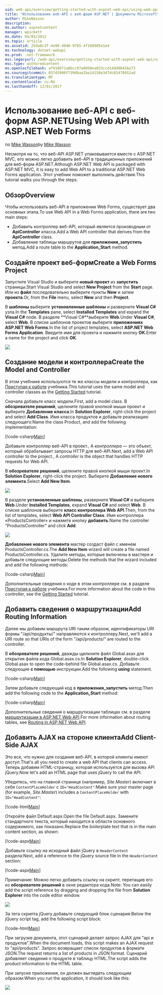 ```yaml
---
uid: web-api/overview/getting-started-with-aspnet-web-api/using-web-api-with-aspnet-web-forms
title: "Использование веб-API с веб-форм ASP.NET | Документы Microsoft"
author: MikeWasson
description: 
ms.author: aspnetcontent
manager: wpickett
ms.date: 04/03/2012
ms.topic: article
ms.assetid: 25da8c3f-4e90-4946-9765-4f160985e1e4
ms.technology: dotnet-webapi
ms.prod: .net-framework
msc.legacyurl: /web-api/overview/getting-started-with-aspnet-web-api/using-web-api-with-aspnet-web-forms
msc.type: authoredcontent
ms.openlocfilehash: af918671a8bcc97a0050ea033ccd14dd96416e73
ms.sourcegitcommit: 037d3900f739dbaa2ba14158e3d7dc81478952ad
ms.translationtype: MT
ms.contentlocale: ru-RU
ms.lasthandoff: 12/01/2017
---
```

<a name="using-web-api-with-aspnet-web-forms"></a><span data-ttu-id="c5e99-102">Использование веб-API с веб-форм ASP.NET</span><span class="sxs-lookup"><span data-stu-id="c5e99-102">Using Web API with ASP.NET Web Forms</span></span>
====================
<span data-ttu-id="c5e99-103">по [Mike Wasson](https://github.com/MikeWasson)</span><span class="sxs-lookup"><span data-stu-id="c5e99-103">by [Mike Wasson](https://github.com/MikeWasson)</span></span>

<span data-ttu-id="c5e99-104">Несмотря на то, что веб-API ASP.NET упаковывается вместе с ASP.NET MVC, его можно легко добавить веб-API в традиционных приложений для веб-форм ASP.NET.</span><span class="sxs-lookup"><span data-stu-id="c5e99-104">Although ASP.NET Web API is packaged with ASP.NET MVC, it is easy to add Web API to a traditional ASP.NET Web Forms application.</span></span> <span data-ttu-id="c5e99-105">Этот учебник поможет выполнить действия.</span><span class="sxs-lookup"><span data-stu-id="c5e99-105">This tutorial walks you through the steps.</span></span>

## <a name="overview"></a><span data-ttu-id="c5e99-106">Обзор</span><span class="sxs-lookup"><span data-stu-id="c5e99-106">Overview</span></span>

<span data-ttu-id="c5e99-107">Чтобы использовать веб-API в приложении Web Forms, существует два основных этапа.</span><span class="sxs-lookup"><span data-stu-id="c5e99-107">To use Web API in a Web Forms application, there are two main steps:</span></span>

- <span data-ttu-id="c5e99-108">Добавить контроллер веб-API, который является производным от **ApiController** класса.</span><span class="sxs-lookup"><span data-stu-id="c5e99-108">Add a Web API controller that derives from the **ApiController** class.</span></span>
- <span data-ttu-id="c5e99-109">Добавление таблицы маршрутов для **приложения\_запустить** метод.</span><span class="sxs-lookup"><span data-stu-id="c5e99-109">Add a route table to the **Application\_Start** method.</span></span>

## <a name="create-a-web-forms-project"></a><span data-ttu-id="c5e99-110">Создайте проект веб-форм</span><span class="sxs-lookup"><span data-stu-id="c5e99-110">Create a Web Forms Project</span></span>

<span data-ttu-id="c5e99-111">Запустите Visual Studio и выберите **новый проект** из **запустить** страницы.</span><span class="sxs-lookup"><span data-stu-id="c5e99-111">Start Visual Studio and select **New Project** from the **Start** page.</span></span> <span data-ttu-id="c5e99-112">Или из **файл** последовательно выберите пункты **New** и затем **проекта**.</span><span class="sxs-lookup"><span data-stu-id="c5e99-112">Or, from the **File** menu, select **New** and then **Project**.</span></span>

<span data-ttu-id="c5e99-113">В **шаблоны** выберите **установленные шаблоны** и разверните **Visual C#** узла.</span><span class="sxs-lookup"><span data-stu-id="c5e99-113">In the **Templates** pane, select **Installed Templates** and expand the **Visual C#** node.</span></span> <span data-ttu-id="c5e99-114">В разделе **Visual C#**выберите **Web**.</span><span class="sxs-lookup"><span data-stu-id="c5e99-114">Under **Visual C#**, select **Web**.</span></span> <span data-ttu-id="c5e99-115">В списке шаблонов проектов выберите **приложениях ASP.NET Web Forms**.</span><span class="sxs-lookup"><span data-stu-id="c5e99-115">In the list of project templates, select **ASP.NET Web Forms Application**.</span></span> <span data-ttu-id="c5e99-116">Введите имя для проекта и нажмите кнопку **ОК**.</span><span class="sxs-lookup"><span data-stu-id="c5e99-116">Enter a name for the project and click **OK**.</span></span>

![](using-web-api-with-aspnet-web-forms/_static/image1.png)

## <a name="create-the-model-and-controller"></a><span data-ttu-id="c5e99-117">Создание модели и контроллера</span><span class="sxs-lookup"><span data-stu-id="c5e99-117">Create the Model and Controller</span></span>

<span data-ttu-id="c5e99-118">В этом учебнике используются те же классы модели и контроллера, как [Приступая к работе](tutorial-your-first-web-api.md) учебника.</span><span class="sxs-lookup"><span data-stu-id="c5e99-118">This tutorial uses the same model and controller classes as the [Getting Started](tutorial-your-first-web-api.md) tutorial.</span></span>

<span data-ttu-id="c5e99-119">Сначала добавьте класс модели.</span><span class="sxs-lookup"><span data-stu-id="c5e99-119">First, add a model class.</span></span> <span data-ttu-id="c5e99-120">В **обозревателе решений**, щелкните правой кнопкой мыши проект и выберите **Добавление класса**.</span><span class="sxs-lookup"><span data-stu-id="c5e99-120">In **Solution Explorer**, right-click the project and select **Add Class**.</span></span> <span data-ttu-id="c5e99-121">Имя класса продуктов и добавьте реализацию следующего:</span><span class="sxs-lookup"><span data-stu-id="c5e99-121">Name the class Product, and add the following implementation:</span></span>

[!code-csharp[Main](using-web-api-with-aspnet-web-forms/samples/sample1.cs)]

<span data-ttu-id="c5e99-122">Добавьте контроллер веб-API в проект., А *контроллера* — это объект, который обрабатывает запросы HTTP для веб-API.</span><span class="sxs-lookup"><span data-stu-id="c5e99-122">Next, add a Web API controller to the project., A *controller* is the object that handles HTTP requests for Web API.</span></span>

<span data-ttu-id="c5e99-123">В **обозревателе решений**, щелкните правой кнопкой мыши проект.</span><span class="sxs-lookup"><span data-stu-id="c5e99-123">In **Solution Explorer**, right-click the project.</span></span> <span data-ttu-id="c5e99-124">Выберите **Добавление нового элемента**.</span><span class="sxs-lookup"><span data-stu-id="c5e99-124">Select **Add New Item**.</span></span>

![](using-web-api-with-aspnet-web-forms/_static/image2.png)

<span data-ttu-id="c5e99-125">В разделе **установленные шаблоны**, разверните **Visual C#** и выберите **Web**.</span><span class="sxs-lookup"><span data-stu-id="c5e99-125">Under **Installed Templates**, expand **Visual C#** and select **Web**.</span></span> <span data-ttu-id="c5e99-126">В списке шаблонов выберите **класс контроллера Web API**.</span><span class="sxs-lookup"><span data-stu-id="c5e99-126">Then, from the list of templates, select **Web API Controller Class**.</span></span> <span data-ttu-id="c5e99-127">Имя контроллера «ProductsController» и нажмите кнопку **добавить**.</span><span class="sxs-lookup"><span data-stu-id="c5e99-127">Name the controller "ProductsController" and click **Add**.</span></span>

![](using-web-api-with-aspnet-web-forms/_static/image3.png)

<span data-ttu-id="c5e99-128">**Добавление нового элемента** мастер создаст файл с именем ProductsController.cs.</span><span class="sxs-lookup"><span data-stu-id="c5e99-128">The **Add New Item** wizard will create a file named ProductsController.cs.</span></span> <span data-ttu-id="c5e99-129">Удалите методы, которые включены в мастере и добавьте следующие методы:</span><span class="sxs-lookup"><span data-stu-id="c5e99-129">Delete the methods that the wizard included and add the following methods:</span></span>

[!code-csharp[Main](using-web-api-with-aspnet-web-forms/samples/sample2.cs)]

<span data-ttu-id="c5e99-130">Дополнительные сведения о коде в этом контроллере см. в разделе [Приступая к работе](tutorial-your-first-web-api.md) учебника.</span><span class="sxs-lookup"><span data-stu-id="c5e99-130">For more information about the code in this controller, see the [Getting Started](tutorial-your-first-web-api.md) tutorial.</span></span>

## <a name="add-routing-information"></a><span data-ttu-id="c5e99-131">Добавить сведения о маршрутизации</span><span class="sxs-lookup"><span data-stu-id="c5e99-131">Add Routing Information</span></span>

<span data-ttu-id="c5e99-132">Далее мы добавим маршрута URI таким образом, идентификаторы URI формы &quot;/api/продукты/&quot; направляются к контроллеру.</span><span class="sxs-lookup"><span data-stu-id="c5e99-132">Next, we'll add a URI route so that URIs of the form &quot;/api/products/&quot; are routed to the controller.</span></span>

<span data-ttu-id="c5e99-133">В **обозревателе решений**, дважды щелкните файл Global.asax для открытия файла кода Global.asax.cs.</span><span class="sxs-lookup"><span data-stu-id="c5e99-133">In **Solution Explorer**, double-click Global.asax to open the code-behind file Global.asax.cs.</span></span> <span data-ttu-id="c5e99-134">Добавьте следующие **с помощью** инструкции.</span><span class="sxs-lookup"><span data-stu-id="c5e99-134">Add the following **using** statement.</span></span>

[!code-csharp[Main](using-web-api-with-aspnet-web-forms/samples/sample3.cs)]

<span data-ttu-id="c5e99-135">Затем добавьте следующий код в **приложения\_запустить** метод:</span><span class="sxs-lookup"><span data-stu-id="c5e99-135">Then add the following code to the **Application\_Start** method:</span></span>

[!code-csharp[Main](using-web-api-with-aspnet-web-forms/samples/sample4.cs)]

<span data-ttu-id="c5e99-136">Дополнительные сведения о маршрутизации таблицах см. в разделе [маршрутизации в ASP.NET Web API](../web-api-routing-and-actions/routing-in-aspnet-web-api.md).</span><span class="sxs-lookup"><span data-stu-id="c5e99-136">For more information about routing tables, see [Routing in ASP.NET Web API](../web-api-routing-and-actions/routing-in-aspnet-web-api.md).</span></span>

## <a name="add-client-side-ajax"></a><span data-ttu-id="c5e99-137">Добавить AJAX на стороне клиента</span><span class="sxs-lookup"><span data-stu-id="c5e99-137">Add Client-Side AJAX</span></span>

<span data-ttu-id="c5e99-138">Это все, что нужно для создания веб-API, в которой клиенты имеют доступ.</span><span class="sxs-lookup"><span data-stu-id="c5e99-138">That's all you need to create a web API that clients can access.</span></span> <span data-ttu-id="c5e99-139">Теперь добавим HTML-страницу, которая используется для вызова API jQuery.</span><span class="sxs-lookup"><span data-stu-id="c5e99-139">Now let's add an HTML page that uses jQuery to call the API.</span></span>

<span data-ttu-id="c5e99-140">Убедитесь, что на главной странице (например, *Site.Master*) включает в себя `ContentPlaceHolder` с `ID="HeadContent"`:</span><span class="sxs-lookup"><span data-stu-id="c5e99-140">Make sure your master page (for example, *Site.Master*) includes a `ContentPlaceHolder` with `ID="HeadContent"`:</span></span>

[!code-html[Main](using-web-api-with-aspnet-web-forms/samples/sample8.html)]

<span data-ttu-id="c5e99-141">Откройте файл Default.aspx.</span><span class="sxs-lookup"><span data-stu-id="c5e99-141">Open the file Default.aspx.</span></span> <span data-ttu-id="c5e99-142">Замените стандартного текста, который находится в области основного содержимого, как показано.</span><span class="sxs-lookup"><span data-stu-id="c5e99-142">Replace the boilerplate text that is in the main content section, as shown:</span></span>

[!code-aspx[Main](using-web-api-with-aspnet-web-forms/samples/sample5.aspx)]

<span data-ttu-id="c5e99-143">Добавьте ссылку на исходный файл jQuery в `HeaderContent` раздела:</span><span class="sxs-lookup"><span data-stu-id="c5e99-143">Next, add a reference to the jQuery source file in the `HeaderContent` section:</span></span>

[!code-aspx[Main](using-web-api-with-aspnet-web-forms/samples/sample6.aspx?highlight=2)]

<span data-ttu-id="c5e99-144">Примечание: Можно легко добавить ссылку на скрипт, перетащив его из **обозревателе решений** в окне редактора кода.</span><span class="sxs-lookup"><span data-stu-id="c5e99-144">Note: You can easily add the script reference by dragging and dropping the file from **Solution Explorer** into the code editor window.</span></span>

![](using-web-api-with-aspnet-web-forms/_static/image4.png)

<span data-ttu-id="c5e99-145">За тега скрипта jQuery добавьте следующий блок сценария:</span><span class="sxs-lookup"><span data-stu-id="c5e99-145">Below the jQuery script tag, add the following script block:</span></span>

[!code-html[Main](using-web-api-with-aspnet-web-forms/samples/sample7.html)]

<span data-ttu-id="c5e99-146">При загрузке документа, этот сценарий делает запрос AJAX для &quot;api и продуктов&quot;.</span><span class="sxs-lookup"><span data-stu-id="c5e99-146">When the document loads, this script makes an AJAX request to &quot;api/products&quot;.</span></span> <span data-ttu-id="c5e99-147">Запрос возвращает список продуктов в формате JSON.</span><span class="sxs-lookup"><span data-stu-id="c5e99-147">The request returns a list of products in JSON format.</span></span> <span data-ttu-id="c5e99-148">Сценарий добавляет сведения о продукте в таблицу HTML.</span><span class="sxs-lookup"><span data-stu-id="c5e99-148">The script adds the product information to the HTML table.</span></span>

<span data-ttu-id="c5e99-149">При запуске приложения, он должен выглядеть следующим образом:</span><span class="sxs-lookup"><span data-stu-id="c5e99-149">When you run the application, it should look like this:</span></span>

![](using-web-api-with-aspnet-web-forms/_static/image5.png)
